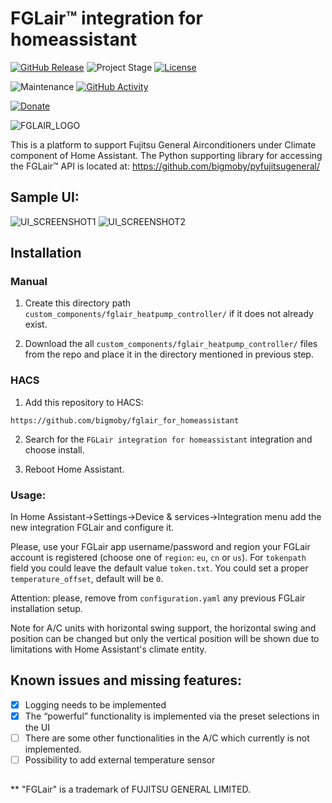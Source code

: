 # FGLair&trade; integration for homeassistant

[![GitHub Release][releases-shield]][releases]
![Project Stage][project-stage-shield]
[![License][license-shield]](LICENSE.md)

![Maintenance][maintenance-shield]
[![GitHub Activity][commits-shield]][commits]

[![Donate](https://img.shields.io/badge/donate-BuyMeCoffee-yellow.svg)](https://www.buymeacoffee.com/bigmoby)

![FGLAIR_LOGO](FGLair_logo.png)

This is a platform to support Fujitsu General Airconditioners under Climate component of Home Assistant. The Python supporting library for accessing the FGLair&trade; API is located at: https://github.com/bigmoby/pyfujitsugeneral/

## Sample UI:

![UI_SCREENSHOT1](Capture.PNG)
![UI_SCREENSHOT2](Capture2.PNG)

## Installation

### Manual

1. Create this directory path `custom_components/fglair_heatpump_controller/` if it does not already exist.

2. Download the all `custom_components/fglair_heatpump_controller/` files from the repo and place it in the directory mentioned in previous step.

### HACS

1. Add this repository to HACS:

```
https://github.com/bigmoby/fglair_for_homeassistant
```

2. Search for the `FGLair integration for homeassistant` integration and choose install.

3. Reboot Home Assistant.

### Usage:

In Home Assistant->Settings->Device & services->Integration menu add the new integration FGLair and configure it.

Please, use your FGLair app username/password and region your FGLair account is registered (choose one of `region`: `eu`, `cn` or `us`). For `tokenpath` field you could leave the default value `token.txt`. You could set a proper `temperature_offset`, default will be `0`.

Attention: please, remove from `configuration.yaml` any previous FGLair installation setup.

Note for A/C units with horizontal swing support, the horizontal swing and position can be changed but only the vertical position will be shown due to limitations with Home Assistant's climate entity.

## Known issues and missing features:

- [x] Logging needs to be implemented
- [x] The “powerful” functionality is implemented via the preset selections in the UI
- [ ] There are some other functionalities in the A/C which currently is not implemented.
- [ ] Possibility to add external temperature sensor

##

\*\* "FGLair" is a trademark of FUJITSU GENERAL LIMITED.

[releases-shield]: https://img.shields.io/github/release/bigmoby/fglair_for_homeassistant.svg
[releases]: https://github.com/bigmoby/fglair_for_homeassistant/releases
[project-stage-shield]: https://img.shields.io/badge/project%20stage-production%20ready-brightgreen.svg
[license-shield]: https://img.shields.io/github/license/bigmoby/fglair_for_homeassistant
[maintenance-shield]: https://img.shields.io/maintenance/yes/2024.svg
[commits-shield]: https://img.shields.io/github/commit-activity/y/bigmoby/fglair_for_homeassistant.svg
[commits]: https://img.shields.io/github/commits/bigmoby/fglair_for_homeassistant

